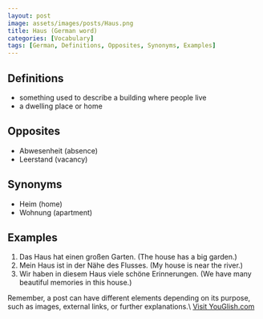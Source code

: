 ```yaml
---
layout: post
image: assets/images/posts/Haus.png
title: Haus (German word)
categories: [Vocabulary]
tags: [German, Definitions, Opposites, Synonyms, Examples]
---
```


## Definitions

- something used to describe a building where people live
- a dwelling place or home

## Opposites

- Abwesenheit (absence)
- Leerstand (vacancy)

## Synonyms

- Heim (home)
- Wohnung (apartment)

## Examples

1. Das Haus hat einen großen Garten. (The house has a big garden.)
2. Mein Haus ist in der Nähe des Flusses. (My house is near the river.)
3. Wir haben in diesem Haus viele schöne Erinnerungen. (We have many beautiful memories in this house.)

Remember, a post can have different elements depending on its purpose, such as images, external links, or further explanations.\ <a id="yg-widget-0" class="youglish-widget" data-query="Haus" data-lang="german" data-components="8412" data-auto-start="0" data-bkg-color="theme_light" data-title="How%20to%20pronounce%20Haus%20in%20German"  rel="nofollow" href="https://youglish.com">Visit YouGlish.com</a><script async src="https://youglish.com/public/emb/widget.js" charset="utf-8"></script>
